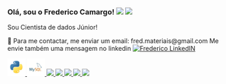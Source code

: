### Olá, sou o Frederico Camargo! <img src="https://media.giphy.com/media/hvRJCLFzcasrR4ia7z/giphy.gif" width="25px"> ![](https://visitor-badge.glitch.me/badge?page_id=fredac86.fredac86)
Sou Cientista de dados Júnior!

<div>
💼 Para me contactar, me enviar um email: fred.materiais@gmail.com  
Me envie também uma mensagem no linkedin <a href="https://www.linkedin.com/in/frederico-de-andrade-camargo/"> <img align="end" alt="Frederico LinkedIN" width="22px"src="https://raw.githubusercontent.com/peterthehan/peterthehan/master/assets/linkedin.svg" />

 
<code><img height="40" src="https://raw.githubusercontent.com/github/explore/80688e429a7d4ef2fca1e82350fe8e3517d3494d/topics/python/python.png"></code>
<code><img height="40" src="https://raw.githubusercontent.com/github/explore/80688e429a7d4ef2fca1e82350fe8e3517d3494d/topics/mysql/mysql.png"></code>
<code><img height="40" src="https://cdn.jsdelivr.net/gh/devicons/devicon/icons/pandas/pandas-original-wordmark.svg"></code>
<code><img height="40" src="https://cdn.jsdelivr.net/gh/devicons/devicon/icons/numpy/numpy-original.svg"></code>
<code><img height="40" src="https://cdn.jsdelivr.net/gh/devicons/devicon/icons/jupyter/jupyter-original-wordmark.svg"></code>
<code><img height="40" src="https://cdn.jsdelivr.net/gh/devicons/devicon/icons/windows8/windows8-original.svg"></code>
<code><img height="40" src="https://cdn.jsdelivr.net/gh/devicons/devicon/icons/linux/linux-original.svg"></code>
 

